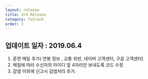 ```yaml
---
layout: release
title: 3rd Release
category: ToCrack
order: 3
---
```


## 업데이트 일자 : 2019.06.4
  1. 훈련 메일 추가( 연봉 정보 , 교통 위반, 네이버 고객센터, 구글 고객센터)
  2. 메일에 따라 수신자의 아이디 앞 4자리만 보내도록 코드 수정
  3. 감염 이외에 신고시 감염처리 추가.